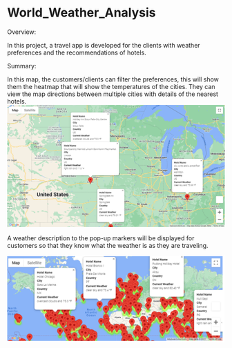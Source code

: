 # World_Weather_Analysis
Overview:
 
 In this project, a travel app is developed for the clients with weather preferences and the recommendations of hotels.
 
 

Summary:

In this map, the customers/clients can filter the preferences, this will show them the heatmap that will show the temperatures of the cities.
They can view the map directions between multiple cities with details of the nearest hotels.
![alt text](Vacation_Itinerary/WeatherPy_travel_map_markers.png)




A weather description to the pop-up markers will be displayed for customers so that they know what the weather is as they are traveling.

![alt text](Vacation_Search/WeatherPy_vacation_map_pop.png)
